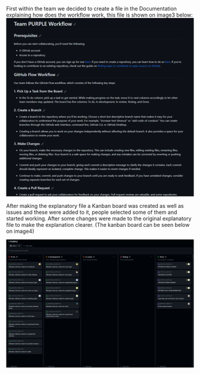 First within the team we decided to create a file in the Documentation explaining how does the workflow work, this file is shown on image3 below:
![image3](images/Image3.png)

After making the explanatory file a Kanban board was created as well as issues and these were added to it, people selected some of them and started working. After some changes were made to the original explanatory file to make the explanation clearer. (The kanban board can be seen below on image4)

![image4](images/Image4.png)
